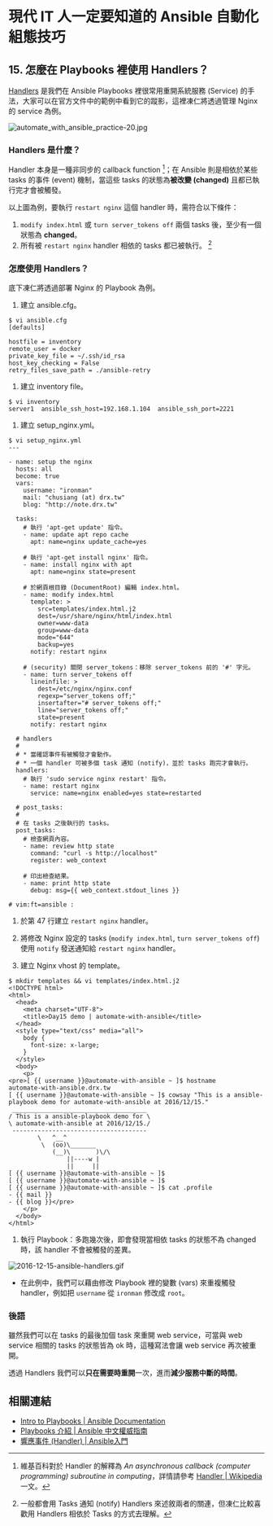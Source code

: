# 現代 IT 人一定要知道的 Ansible 自動化組態技巧

## 15. 怎麼在 Playbooks 裡使用 Handlers？

[Handlers][playbooks_handlers] 是我們在 Ansible Playbooks 裡很常用重開系統服務 (Service) 的手法，大家可以在官方文件中的範例中看到它的蹤影，這裡凍仁將透過管理 Nginx 的 service  為例。

![automate_with_ansible_practice-20.jpg](imgs/automate_with_ansible_practice-20.jpg)

<!--
▲ 改過設定要重開 service 才生效？那 Nginx 每次修改過 
-->

[playbooks_handlers]: http://docs.ansible.com/ansible/playbooks_intro.html#handlers-running-operations-on-change


### Handlers 是什麼？

Handler 本身是一種非同步的 callback function [^1]；在 Ansible 則是相依於某些 tasks 的事件 (event) 機制，當這些 tasks 的狀態為**被改變 (changed)** 且都已執行完才會被觸發。

以上圖為例，要執行 `restart nginx` 這個 handler 時，需符合以下條件：

1. `modify index.html` 或 `turn server_tokens off` 兩個 tasks 後，至少有一個狀態為 **changed**。
1. 所有被 `restart nginx` handler 相依的 tasks 都已被執行。 [^2]


### 怎麼使用 Handlers？

底下凍仁將透過部署 Nginx 的 Playbook 為例。

1. 建立 ansible.cfg。

  ```
  $ vi ansible.cfg
  [defaults]

  hostfile = inventory
  remote_user = docker
  private_key_file = ~/.ssh/id_rsa
  host_key_checking = False
  retry_files_save_path = ./ansible-retry
  ```

1. 建立 inventory file。

  ```
  $ vi inventory
  server1  ansible_ssh_host=192.168.1.104  ansible_ssh_port=2221
  ```

1. 建立 setup_nginx.yml。

  ```
  $ vi setup_nginx.yml
  ---

  - name: setup the nginx
    hosts: all
    become: true
    vars:
      username: "ironman"
      mail: "chusiang (at) drx.tw"
      blog: "http://note.drx.tw"

    tasks:
      # 執行 'apt-get update' 指令。
      - name: update apt repo cache
        apt: name=nginx update_cache=yes

      # 執行 'apt-get install nginx' 指令。
      - name: install nginx with apt
        apt: name=nginx state=present

      # 於網頁根目錄 (DocumentRoot) 編輯 index.html。
      - name: modify index.html
        template: >
          src=templates/index.html.j2
          dest=/usr/share/nginx/html/index.html
          owner=www-data
          group=www-data
          mode="644"
          backup=yes
        notify: restart nginx

      # (security) 關閉 server_tokens：移除 server_tokens 前的 '#' 字元。
      - name: turn server_tokens off
        lineinfile: >
          dest=/etc/nginx/nginx.conf
          regexp="server_tokens off;"
          insertafter="# server_tokens off;"
          line="server_tokens off;"
          state=present
        notify: restart nginx

    # handlers 
    #
    # * 當確認事件有被觸發才會動作。
    # * 一個 handler 可被多個 task 通知 (notify)，並於 tasks 跑完才會執行。
    handlers:
      # 執行 'sudo service nginx restart' 指令。
      - name: restart nginx
        service: name=nginx enabled=yes state=restarted

    # post_tasks:
    #
    # 在 tasks 之後執行的 tasks。
    post_tasks:
      # 檢查網頁內容。
      - name: review http state
        command: "curl -s http://localhost"
        register: web_context

      # 印出檢查結果。
      - name: print http state
        debug: msg={{ web_context.stdout_lines }}

  # vim:ft=ansible :
  ```

  1. 於第 47 行建立 `restart nginx` handler。
  1. 將修改 Nginx 設定的 tasks (`modify index.html`, `turn server_tokens off`) 使用 `notify` 發送通知給 `restart nginx` handler。

1. 建立 Nginx vhost 的 template。

  ```
  $ mkdir templates && vi templates/index.html.j2
  <!DOCTYPE html>
  <html>
    <head>
      <meta charset="UTF-8">
      <title>Day15 demo | automate-with-ansible</title>
    </head>
    <style type="text/css" media="all">
      body {
        font-size: x-large;
      }
    </style>
    <body>
      <p>
  <pre>[ {{ username }}@automate-with-ansible ~ ]$ hostname
  automate-with-ansible.drx.tw
  [ {{ username }}@automate-with-ansible ~ ]$ cowsay "This is a ansible-playbook demo for automate-with-ansible at 2016/12/15."
   _____________________________________
  / This is a ansible-playbook demo for \
  \ automate-with-ansible at 2016/12/15./
   -------------------------------------
          \   ^__^
           \  (oo)\_______
              (__)\       )\/\
                  ||----w |
                  ||     ||
  [ {{ username }}@automate-with-ansible ~ ]$
  [ {{ username }}@automate-with-ansible ~ ]$
  [ {{ username }}@automate-with-ansible ~ ]$ cat .profile
  - {{ mail }}
  - {{ blog }}</pre>
      </p>
    </body>
  </html>
  ```

1. 執行 Playbook：多跑幾次後，即會發現當相依 tasks 的狀態不為 changed 時，該 handler 不會被觸發的差異。

  ![2016-12-15-ansible-handlers.gif](imgs/2016-12-15-ansible-handlers.gif)

  - 在此例中，我們可以藉由修改 Playbook 裡的變數 (vars) 來重複觸發 handler，例如把 `username` 從 `ironman` 修改成 `root`。

### 後語

雖然我們可以在 tasks 的最後加個 task 來重開 web service，可當與 web service 相關的 tasks 的狀態皆為 ok 時，這種寫法會讓 web service 再次被重開。

透過 Handlers 我們可以**只在需要時重開**一次，進而**減少服務中斷的時間**。


## 相關連結

- [Intro to Playbooks | Ansible Documentation](http://docs.ansible.com/ansible/playbooks_intro.html)
- [Playbooks 介紹 | Ansible 中文權威指南](http://ansible-tran.readthedocs.io/en/latest/docs/playbooks_intro.html)
- [響應事件 (Handler) | Ansible入門](https://ansible-book.gitbooks.io/ansible-first-book/content/handler.html)


[^1]: 維基百科對於 Handler 的解釋為 *An asynchronous callback (computer programming) subroutine in computing*，詳情請參考 [Handler | Wikipedia](https://en.wikipedia.org/wiki/Handler) 一文。

[^2]: 一般都會用 Tasks 通知 (notify) Handlers 來述敘兩者的關連，但凍仁比較喜歡用 Handlers 相依於 Tasks 的方式去理解。

